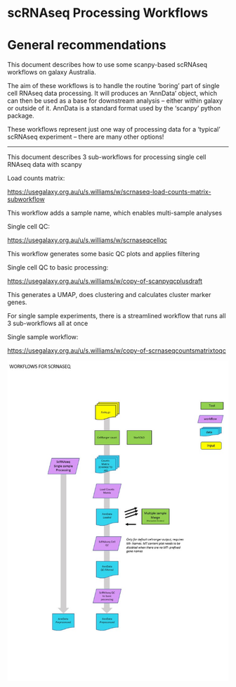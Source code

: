 scRNAseq Processing Workflows
==============

# General recommendations

This document describes how to use some scanpy-based scRNAseq workflows on galaxy Australia. 

The aim of these workflows is to handle the routine ‘boring’ part of single cell RNAseq data processing. It will produces an ‘AnnData’ object, which can then be used as a base for downstream analysis – either within galaxy or outside of it. AnnData is a standard format used by the ‘scanpy’ python package. 

These workflows represent just one way of processing data for a ‘typical’ scRNAseq experiment – there are many other options!  

---

This document describes 3 sub-workflows for processing single cell RNAseq data with scanpy 

Load counts matrix:  

https://usegalaxy.org.au/u/s.williams/w/scrnaseq-load-counts-matrix-subworkflow   

This workflow adds a sample name, which enables multi-sample analyses 

Single cell QC:  

https://usegalaxy.org.au/u/s.williams/w/scrnaseqcellqc   

This workflow generates some basic QC plots and applies filtering 

Single cell QC to basic processing:  

https://usegalaxy.org.au/u/s.williams/w/copy-of-scanpyqcplusdraft  

This generates a UMAP, does clustering and calculates cluster marker genes. 

 
For single sample experiments, there is a streamlined workflow that runs all 3 sub-workflows all at once 

Single sample workflow:  

https://usegalaxy.org.au/u/s.williams/w/copy-of-scrnaseqcountsmatrixtoqc  

 
![test](./images/workflow_diagram_large.jpg)




